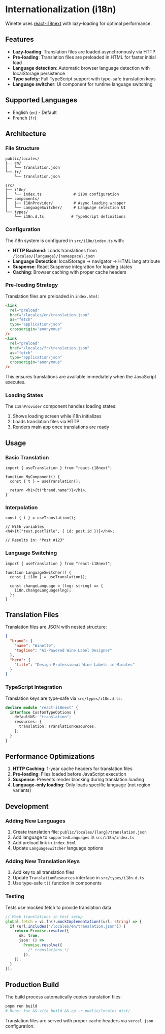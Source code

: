 # Internationalization (i18n)

Winette uses [react-i18next](https://react.i18next.com/) with lazy-loading for optimal performance.

## Features

- **Lazy-loading**: Translation files are loaded asynchronously via HTTP
- **Pre-loading**: Translation files are preloaded in HTML for faster initial load
- **Language detection**: Automatic browser language detection with localStorage persistence
- **Type safety**: Full TypeScript support with type-safe translation keys
- **Language switcher**: UI component for runtime language switching

## Supported Languages

- English (`en`) - Default
- French (`fr`)

## Architecture

### File Structure

```text
public/locales/
├── en/
│   └── translation.json
└── fr/
    └── translation.json

src/
├── i18n/
│   └── index.ts              # i18n configuration
├── components/
│   ├── I18nProvider/         # Async loading wrapper
│   └── LanguageSwitcher/     # Language selection UI
└── types/
    └── i18n.d.ts            # TypeScript definitions
```

### Configuration

The i18n system is configured in `src/i18n/index.ts` with:

- **HTTP Backend**: Loads translations from `/locales/{language}/{namespace}.json`
- **Language Detection**: localStorage → navigator → HTML lang attribute
- **Suspense**: React Suspense integration for loading states
- **Caching**: Browser caching with proper cache headers

### Pre-loading Strategy

Translation files are preloaded in `index.html`:

```html
<link
  rel="preload"
  href="/locales/en/translation.json"
  as="fetch"
  type="application/json"
  crossorigin="anonymous"
/>
<link
  rel="preload"
  href="/locales/fr/translation.json"
  as="fetch"
  type="application/json"
  crossorigin="anonymous"
/>
```

This ensures translations are available immediately when the JavaScript executes.

### Loading States

The `I18nProvider` component handles loading states:

1. Shows loading screen while i18n initializes
2. Loads translation files via HTTP
3. Renders main app once translations are ready

## Usage

### Basic Translation

```tsx
import { useTranslation } from "react-i18next";

function MyComponent() {
  const { t } = useTranslation();

  return <h1>{t("brand.name")}</h1>;
}
```

### Interpolation

```tsx
const { t } = useTranslation();

// With variables
<h4>{t("test.postTitle", { id: post.id })}</h4>;

// Results in: "Post #123"
```

### Language Switching

```tsx
import { useTranslation } from "react-i18next";

function LanguageSwitcher() {
  const { i18n } = useTranslation();

  const changeLanguage = (lng: string) => {
    i18n.changeLanguage(lng);
  };
}
```

## Translation Files

Translation files are JSON with nested structure:

```json
{
  "brand": {
    "name": "Winette",
    "tagline": "AI-Powered Wine Label Designer"
  },
  "hero": {
    "title": "Design Professional Wine Labels in Minutes"
  }
}
```

### TypeScript Integration

Translation keys are type-safe via `src/types/i18n.d.ts`:

```typescript
declare module "react-i18next" {
  interface CustomTypeOptions {
    defaultNS: "translation";
    resources: {
      translation: TranslationResources;
    };
  }
}
```

## Performance Optimizations

1. **HTTP Caching**: 1-year cache headers for translation files
2. **Pre-loading**: Files loaded before JavaScript execution
3. **Suspense**: Prevents render blocking during translation loading
4. **Language-only loading**: Only loads specific language (not region variants)

## Development

### Adding New Languages

1. Create translation file: `public/locales/{lang}/translation.json`
2. Add language to `supportedLanguages` in `src/i18n/index.ts`
3. Add preload link in `index.html`
4. Update `LanguageSwitcher` language options

### Adding New Translation Keys

1. Add key to all translation files
2. Update `TranslationResources` interface in `src/types/i18n.d.ts`
3. Use type-safe `t()` function in components

### Testing

Tests use mocked fetch to provide translation data:

```typescript
// Mock translations in test setup
global.fetch = vi.fn().mockImplementation((url: string) => {
  if (url.includes("/locales/en/translation.json")) {
    return Promise.resolve({
      ok: true,
      json: () =>
        Promise.resolve({
          /* translations */
        }),
    });
  }
});
```

## Production Build

The build process automatically copies translation files:

```bash
pnpm run build
# Runs: tsc && vite build && cp -r public/locales dist/
```

Translation files are served with proper cache headers via `vercel.json` configuration.
